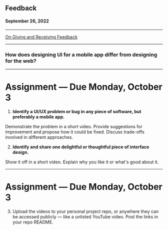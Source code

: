 <!--
_class: lead
_header: '![w:100](images/atlas.svg) <div style="float:right; margin-top:0px; margin-left: 0.3em;">4120/5120</div>'
_footer: Class 10
-->

<style>
section.lead h2 {
  font-size: 1.25rem;
  color: #F05138;
}

section.lead h4 {
  margin-top: -8px;
  font-weight: normal;
}

section.end h1 {
  color: #F05138;
}

</style>

## Feedback
#### September 26, 2022

---

[On Giving and Receiving Feedback](https://zef.studio/journal/feedback/)

---

### How does designing UI for a mobile app differ from designing for the web?

<!--

- more consistent experience.
    - Predictable functionality
- Specific keyboards.
- Touch
    - No hover states
    - Tap vs. click. Tap target sizes.
- More limited screen sizes

-->

---

# Assignment — Due Monday, October 3

1. **Identify a UI/UX problem or bug in any piece of software, but preferably a mobile app.**

Demonstrate the problem in a short video. Provide suggestions for improvement
and propose how it could be fixed.  Discuss trade-offs involved in different
approaches.

2. **Identify and share one delightful or thoughtful piece of interface design.**

Show it off in a short video. Explain why you like it or what's good about it.

---

# Assignment — Due Monday, October 3

3. Upload the videos to your personal project repo, or anywhere they can be
   accessed publicly — like a unlisted YouTube video. Post the links
   in your repo README.



